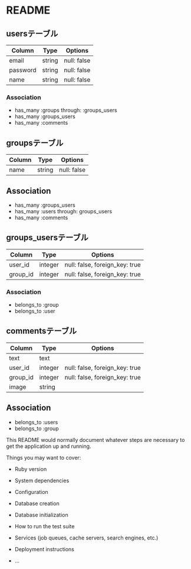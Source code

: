 # README
## usersテーブル
|Column|Type|Options|
|------|----|-------|
|email|string|null: false|
|password|string|null: false|
|name|string|null: false|
### Association
- has_many :groups through: :groups_users
- has_many :groups_users
- has_many :comments

## groupsテーブル
|Column|Type|Options|
|------|----|-------|
|name|string|null: false|
## Association
- has_many :groups_users
- has_many :users through: groups_users
- has_many :comments
## groups_usersテーブル

|Column|Type|Options|
|------|----|-------|
|user_id|integer|null: false, foreign_key: true|
|group_id|integer|null: false, foreign_key: true|

### Association
- belongs_to :group
- belongs_to :user
## commentsテーブル
|Column|Type|Options|
|------|----|-------|
|text|text||
|user_id|integer|null: false, foreign_key: true|
|group_id|integer|null: false, foreign_key: true|
|image|string|
## Association
- belongs_to :users
- belongs_to :group


This README would normally document whatever steps are necessary to get the
application up and running.

Things you may want to cover:

* Ruby version

* System dependencies

* Configuration

* Database creation

* Database initialization

* How to run the test suite

* Services (job queues, cache servers, search engines, etc.)

* Deployment instructions

* ...

